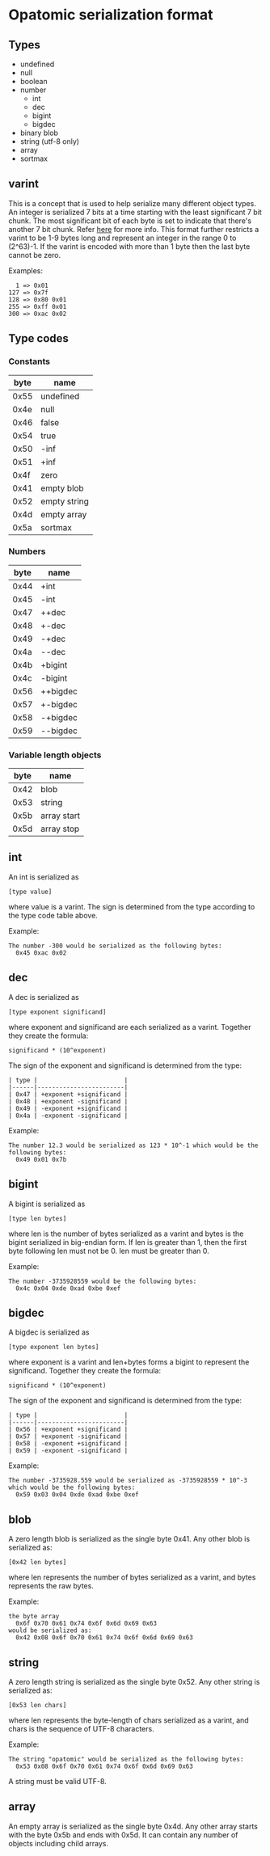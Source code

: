 # Opatomic serialization format

## Types
 - undefined
 - null
 - boolean
 - number
   - int
   - dec
   - bigint
   - bigdec
 - binary blob
 - string (utf-8 only)
 - array
 - sortmax

## varint

This is a concept that is used to help serialize many different object types. An integer is serialized
7 bits at a time starting with the least significant 7 bit chunk. The most significant bit of each byte
is set to indicate that there's another 7 bit chunk.
Refer [here](https://github.com/multiformats/unsigned-varint) for more info. This format further restricts
a varint to be 1-9 bytes long and represent an integer in the range 0 to (2^63)-1. If the varint is encoded
with more than 1 byte then the last byte cannot be zero.

Examples:

      1 => 0x01
    127 => 0x7f
    128 => 0x80 0x01
    255 => 0xff 0x01
    300 => 0xac 0x02

## Type codes

### Constants

| byte | name         |
|------|--------------|
| 0x55 | undefined    |
| 0x4e | null         |
| 0x46 | false        |
| 0x54 | true         |
| 0x50 | -inf         |
| 0x51 | +inf         |
| 0x4f | zero         |
| 0x41 | empty blob   |
| 0x52 | empty string |
| 0x4d | empty array  |
| 0x5a | sortmax      |

### Numbers

| byte | name        |
|------|-------------|
| 0x44 | +int        |
| 0x45 | -int        |
| 0x47 | ++dec       |
| 0x48 | +-dec       |
| 0x49 | -+dec       |
| 0x4a | --dec       |
| 0x4b | +bigint     |
| 0x4c | -bigint     |
| 0x56 | ++bigdec    |
| 0x57 | +-bigdec    |
| 0x58 | -+bigdec    |
| 0x59 | --bigdec    |

### Variable length objects

| byte | name        |
|------|-------------|
| 0x42 | blob        |
| 0x53 | string      |
| 0x5b | array start |
| 0x5d | array stop  |

## int

An int is serialized as

    [type value]

where value is a varint. The sign is determined from the type according to the type code table above.

Example:

    The number -300 would be serialized as the following bytes:
      0x45 0xac 0x02

## dec

A dec is serialized as

    [type exponent significand]

where exponent and significand are each serialized as a varint. Together they create the formula:

    significand * (10^exponent)

The sign of the exponent and significand is determined from the type:

    | type |                        |
    |------|------------------------|
    | 0x47 | +exponent +significand |
    | 0x48 | +exponent -significand |
    | 0x49 | -exponent +significand |
    | 0x4a | -exponent -significand |

Example:

    The number 12.3 would be serialized as 123 * 10^-1 which would be the following bytes:
      0x49 0x01 0x7b

## bigint

A bigint is serialized as

    [type len bytes]

where len is the number of bytes serialized as a varint and bytes is the bigint serialized in big-endian form. If len
is greater than 1, then the first byte following len must not be 0. len must be greater than 0.

Example:

    The number -3735928559 would be the following bytes:
      0x4c 0x04 0xde 0xad 0xbe 0xef

## bigdec

A bigdec is serialized as

    [type exponent len bytes]

where exponent is a varint and len+bytes forms a bigint to represent the significand. Together they create the formula:

    significand * (10^exponent)

The sign of the exponent and significand is determined from the type:

    | type |                        |
    |------|------------------------|
    | 0x56 | +exponent +significand |
    | 0x57 | +exponent -significand |
    | 0x58 | -exponent +significand |
    | 0x59 | -exponent -significand |

Example:

    The number -3735928.559 would be serialized as -3735928559 * 10^-3 which would be the following bytes:
      0x59 0x03 0x04 0xde 0xad 0xbe 0xef


## blob

A zero length blob is serialized as the single byte 0x41. Any other blob is serialized as:

    [0x42 len bytes]

where len represents the number of bytes serialized as a varint, and bytes represents the raw bytes.

Example:

    the byte array
      0x6f 0x70 0x61 0x74 0x6f 0x6d 0x69 0x63
    would be serialized as:
      0x42 0x08 0x6f 0x70 0x61 0x74 0x6f 0x6d 0x69 0x63

## string

A zero length string is serialized as the single byte 0x52. Any other string is serialized as:

    [0x53 len chars]

where len represents the byte-length of chars serialized as a varint, and chars is the sequence of UTF-8 characters.

Example:

    The string "opatomic" would be serialized as the following bytes:
      0x53 0x08 0x6f 0x70 0x61 0x74 0x6f 0x6d 0x69 0x63

A string must be valid UTF-8.

## array

An empty array is serialized as the single byte 0x4d. Any other array starts with the byte 0x5b
and ends with 0x5d. It can contain any number of objects including child arrays.


